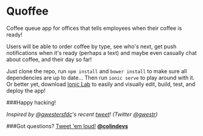 # Quoffee
Coffee queue app for offices that tells employees when their coffee is ready!

Users will be able to order coffee by type, see who's next, get push notifications when it's ready (perhaps a text) and maybe even casually chat about coffee, and their day so far!

Just clone the repo, run `npm install` and `bower install` to make sure all dependencies are up to date... Then run `ionic serve` to play around with it. Or better yet, download <a href="http://lab.ionic.io" target="_blank">Ionic Lab</a> to easily and visually edit, build, test, and deploy the app!

###Happy hacking!

*Inspired by <a href="https://github.com/gwestersfdc" target="_blank">@gwestersfdc</a>'s recent <a href="https://twitter.com/gwestr/status/657603548029423617" target="_blank">tweet</a>! (Twitter <a href="https://twitter.com/gwestr" target="_blank">@gwestr</a>)*

###Got questions? <a href="https://twitter.com/colindevs" target="_blank">Tweet 'em loud!</a>
**<a href="https://twitter.com/colindevs" target="_blank">@colindevs</a>**
